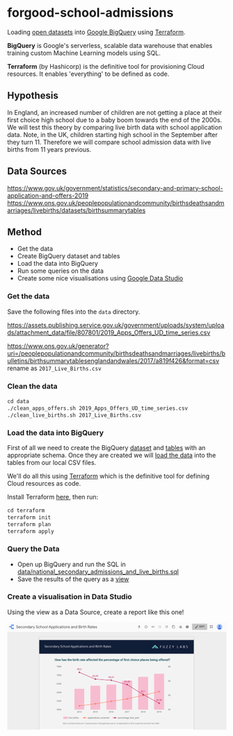 # forgood-school-admissions

Loading [open datasets](https://data.gov.uk/) into [Google BigQuery](https://cloud.google.com/bigquery/) using [Terraform](https://www.terraform.io/).

**BigQuery** is Google's serverless, scalable data warehouse that enables training custom Machine Learning models using SQL.

**Terraform** (by Hashicorp) is the definitive tool for provisioning Cloud resources. It enables 'everything' to be defined as code.

## Hypothesis

In England, an increased number of children are not getting a place at their first choice high school due to a baby boom towards the end of the 2000s. We will test this theory by comparing live birth data with school application data. Note, in the UK, children starting high school in the September after they turn 11. Therefore we will compare school admission data with live births from 11 years previous.

## Data Sources
https://www.gov.uk/government/statistics/secondary-and-primary-school-application-and-offers-2019
https://www.ons.gov.uk/peoplepopulationandcommunity/birthsdeathsandmarriages/livebirths/datasets/birthsummarytables

## Method

* Get the data
* Create BigQuery dataset and tables
* Load the data into BigQuery
* Run some queries on the data
* Create some nice visualisations using [Google Data Studio](https://www.blog.google/products/marketingplatform/analytics/data-studio-now-generally-available/)

### Get the data

Save the following files into the `data` directory.

https://assets.publishing.service.gov.uk/government/uploads/system/uploads/attachment_data/file/807801/2019_Apps_Offers_UD_time_series.csv

https://www.ons.gov.uk/generator?uri=/peoplepopulationandcommunity/birthsdeathsandmarriages/livebirths/bulletins/birthsummarytablesenglandandwales/2017/a819f426&format=csv rename as `2017_Live_Births.csv`

### Clean the data

```
cd data
./clean_apps_offers.sh 2019_Apps_Offers_UD_time_series.csv
./clean_live_births.sh 2017_Live_Births.csv
```

### Load the data into BigQuery

First of all we need to create the BigQuery [dataset](https://cloud.google.com/bigquery/docs/datasets) and [tables](https://cloud.google.com/bigquery/docs/tables) with an appropriate schema. Once they are created we will [load the data](https://cloud.google.com/bigquery/docs/loading-data-local) into the tables from our local CSV files.

We'll do all this using [Terraform](https://www.terraform.io/) which is the definitive tool for defining Cloud resources as code.

Install Terraform [here](https://www.terraform.io/downloads.html), then run:
```
cd terraform
terraform init
terraform plan
terraform apply
```

### Query the Data

* Open up BigQuery and run the SQL in [data/national_secondary_admissions_and_live_births.sql](data/national_secondary_admissions_and_live_births.sql)
* Save the results of the query as a [view](https://cloud.google.com/bigquery/docs/views-intro)

### Create a visualisation in Data Studio

Using the view as a Data Source, create a report like this one!

![Data Studio Report](data_studio_screenshot.png)
